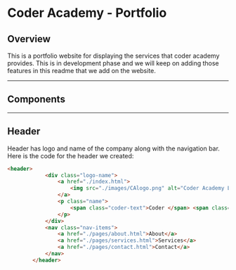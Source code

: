 # Coder Academy - Portfolio

## Overview
This is a portfolio website for displaying the services that coder academy provides. This is in development phase and we will keep on adding those features in this readme that we add on the website.

---
## Components

---
## Header
Header has logo and name of the company along with the navigation bar. Here is the code for the header we created:

```html
<header>
			<div class="logo-name">
				<a href="./index.html">
					<img src="./images/CAlogo.png" alt="Coder Academy Logo">
				</a>
				<p class="name">
					<span class="coder-text">Coder </span> <span class="academy-text">Academy</span>
				</p>
			</div>
			<nav class="nav-items">
				<a href="./pages/about.html">About</a>
				<a href="./pages/services.html">Services</a>
				<a href="./pages/contact.html">Contact</a>
			</nav>
		</header>
```

